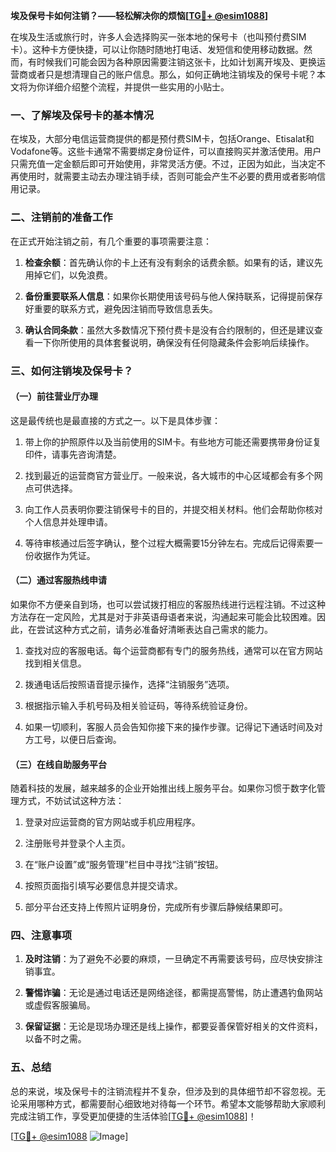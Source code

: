 **埃及保号卡如何注销？——轻松解决你的烦恼[[TG💪+ @esim1088](https://t.me/s/esim1088)]**

在埃及生活或旅行时，许多人会选择购买一张本地的保号卡（也叫预付费SIM卡）。这种卡方便快捷，可以让你随时随地打电话、发短信和使用移动数据。然而，有时候我们可能会因为各种原因需要注销这张卡，比如计划离开埃及、更换运营商或者只是想清理自己的账户信息。那么，如何正确地注销埃及的保号卡呢？本文将为你详细介绍整个流程，并提供一些实用的小贴士。

### 一、了解埃及保号卡的基本情况

在埃及，大部分电信运营商提供的都是预付费SIM卡，包括Orange、Etisalat和Vodafone等。这些卡通常不需要绑定身份证件，可以直接购买并激活使用。用户只需充值一定金额后即可开始使用，非常灵活方便。不过，正因为如此，当决定不再使用时，就需要主动去办理注销手续，否则可能会产生不必要的费用或者影响信用记录。

### 二、注销前的准备工作

在正式开始注销之前，有几个重要的事项需要注意：

1. **检查余额**：首先确认你的卡上还有没有剩余的话费余额。如果有的话，建议先用掉它们，以免浪费。
   
2. **备份重要联系人信息**：如果你长期使用该号码与他人保持联系，记得提前保存好重要的联系方式，避免因注销而导致信息丢失。

3. **确认合同条款**：虽然大多数情况下预付费卡是没有合约限制的，但还是建议查看一下你所使用的具体套餐说明，确保没有任何隐藏条件会影响后续操作。

### 三、如何注销埃及保号卡？

#### （一）前往营业厅办理

这是最传统也是最直接的方式之一。以下是具体步骤：

1. 带上你的护照原件以及当前使用的SIM卡。有些地方可能还需要携带身份证复印件，请事先咨询清楚。

2. 找到最近的运营商官方营业厅。一般来说，各大城市的中心区域都会有多个网点可供选择。

3. 向工作人员表明你要注销保号卡的目的，并提交相关材料。他们会帮助你核对个人信息并处理申请。

4. 等待审核通过后签字确认，整个过程大概需要15分钟左右。完成后记得索要一份收据作为凭证。

#### （二）通过客服热线申请

如果你不方便亲自到场，也可以尝试拨打相应的客服热线进行远程注销。不过这种方法存在一定风险，尤其是对于非英语母语者来说，沟通起来可能会比较困难。因此，在尝试这种方式之前，请务必准备好清晰表达自己需求的能力。

1. 查找对应的客服电话。每个运营商都有专门的服务热线，通常可以在官方网站找到相关信息。

2. 拨通电话后按照语音提示操作，选择“注销服务”选项。

3. 根据指示输入手机号码及相关验证码，等待系统验证身份。

4. 如果一切顺利，客服人员会告知你接下来的操作步骤。记得记下通话时间及对方工号，以便日后查询。

#### （三）在线自助服务平台

随着科技的发展，越来越多的企业开始推出线上服务平台。如果你习惯于数字化管理方式，不妨试试这种方法：

1. 登录对应运营商的官方网站或手机应用程序。

2. 注册账号并登录个人主页。

3. 在“账户设置”或“服务管理”栏目中寻找“注销”按钮。

4. 按照页面指引填写必要信息并提交请求。

5. 部分平台还支持上传照片证明身份，完成所有步骤后静候结果即可。

### 四、注意事项

1. **及时注销**：为了避免不必要的麻烦，一旦确定不再需要该号码，应尽快安排注销事宜。

2. **警惕诈骗**：无论是通过电话还是网络途径，都需提高警惕，防止遭遇钓鱼网站或虚假客服骗局。

3. **保留证据**：无论是现场办理还是线上操作，都要妥善保管好相关的文件资料，以备不时之需。

### 五、总结

总的来说，埃及保号卡的注销流程并不复杂，但涉及到的具体细节却不容忽视。无论采用哪种方式，都需要耐心细致地对待每一个环节。希望本文能够帮助大家顺利完成注销工作，享受更加便捷的生活体验[[TG💪+ @esim1088](https://t.me/s/esim1088)]！

[[TG💪+ @esim1088](https://t.me/s/esim1088) ![Image](https://i.postimg.cc/4NQfJmqS/Snipaste-2025-05-13-00-14-12.png)]